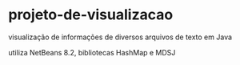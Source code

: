 # projeto-de-visualizacao
visualização de informações de diversos arquivos de texto em Java

utiliza NetBeans 8.2, bibliotecas HashMap e MDSJ
